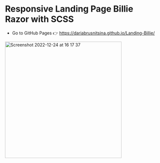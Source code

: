 # Responsive Landing Page Billie Razor with SCSS
- Go to GitHub Pages 👉 https://dariabrusnitsina.github.io/Landing-Billie/
<img width="384" alt="Screenshot 2022-12-24 at 16 17 37" src="https://user-images.githubusercontent.com/108741883/209437919-854a6047-9689-4d8f-8976-adcbd87b7b88.png">
